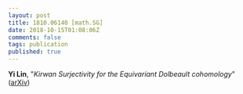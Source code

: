 ```yaml
---
layout: post
title: 1810.06140 [math.SG]
date: 2018-10-15T01:08:06Z
comments: false
tags: publication
published: true
---
```


<b>Yi Lin</b>, "<i>Kirwan Surjectivity for the Equivariant Dolbeault cohomology</i>" ([arXiv](http://arxiv.org/abs/1810.06140v1))
